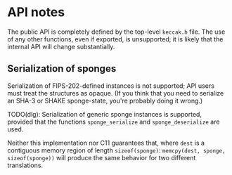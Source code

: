 # API notes

The public API is completely defined by the top-level `keccak.h` file.
The use of any other functions, even if exported, is unsupported; it is
likely that the internal API will change substantially.

## Serialization of sponges

Serialization of FIPS-202-defined instances is not supported; API users
must treat the structures as opaque. (If you think that you need to
serialize an SHA-3 or SHAKE sponge-state, you're probably doing it wrong.)

TODO(dlg): Serialization of generic sponge instances is supported,
provided that the functions `sponge_serialize` and `sponge_deserialize`
are used.

Neither this implementation nor C11 guarantees
that, where `dest` is a contiguous memory region of length `sizeof(sponge)`:
`memcpy(dest, sponge, sizeof(sponge))` will produce the same behavior for
two different translations.
